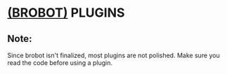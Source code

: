 # [(BROBOT)](http://github.com/keseldude/brobot) PLUGINS

## Note:

Since brobot isn't finalized, most plugins are not polished. Make sure you read the code before using a plugin.
